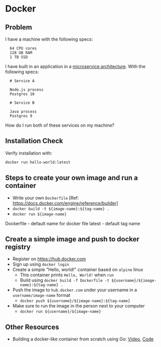 # Docker

## Problem

I have a machine with the following specs:

```
  64 CPU cores
  128 GB RAM
  1 TB SSD
```

I have built in an application in a [microservice architecture](https://microservices.io/). With the following specs:

```
  # Service A

  Node.js process
  Postgres 10
```

```
  # Service B

  Java process
  Postgres 9
```

How do I run both of these services on my machine?

## Installation Check

Verify installation with:

```bash
docker run hello-world:latest
```

## Steps to create your own image and run a container

* Write your own `Dockerfile` [Ref: https://docs.docker.com/engine/reference/builder]
* `docker build -t ${image-name}:${tag-name} .`
* `docker run ${image-name}`

Dockerfile - default name for docker file
latest - default tag name

## Create a simple image and push to docker registry

* Register on https://hub.docker.com
* Sign up using `docker login`
* Create a simple "Hello, world!" container based on `alpine` linux
  * This container prints `Hello, World!` when `run`
  * Build using `docker build -f Dockerfile -t ${username}/${image-name}:${tag-name} .`
* Push the image to `hub.docker.com` under your username in a `username/image-name` format
  * `docker push ${username}/${image-name}:${tag-name}`
* Make sure to run the image in the person next to your computer
  * `docker run ${username}/${image-name}`

## Other Resources

* Building a docker-like container from scratch using Go: [Video](https://www.youtube.com/watch?v=MHv6cWjvQjM&t=1316s), [Code](https://github.com/lizrice/containers-from-scratch)
